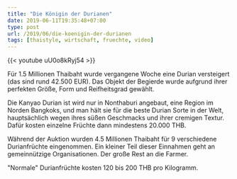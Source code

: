 ```yaml
---
title: "Die Königin der Durianen"
date: 2019-06-11T19:35:48+07:00
type: post
url: /2019/06/die-koenigin-der-durianen
tags: [thaistyle, wirtschaft, fruechte, video]
---
```


{{< youtube uU0o8kRyj54 >}}

F&uuml;r 1.5 Millionen Thaibaht wurde vergangene Woche eine Durian versteigert (das sind rund 42.500 EUR). Das Objekt der Begierde wurde aufgrund ihrer perfekten Gr&ouml;&szlig;e, Form und Reifheitsgrad gew&auml;hlt.

Die Kanyao Durian ist wird nur in Nonthaburi angebaut, eine Region im Norden Bangkoks, und man h&auml;lt sie f&uuml;r die beste Durian Sorte in der Welt, haupts&auml;chlich wegen ihres s&uuml;&szlig;en Geschmacks und ihrer cremigen Textur. Daf&uuml;r kosten einzelne Fr&uuml;chte dann mindestens 20.000 THB. 

W&auml;hrend der Auktion wurden 4.5 Millionen Thaibaht f&uuml;r 9 verschiedene Durianfr&uuml;chte eingenommen. Ein kleiner Teil dieser Einnahmen geht an gemeinn&uuml;tzige Organisationen. Der gro&szlig;e Rest an die Farmer. 

"Normale" Durianfr&uuml;chte kosten 120 bis 200 THB pro Kilogramm. 
